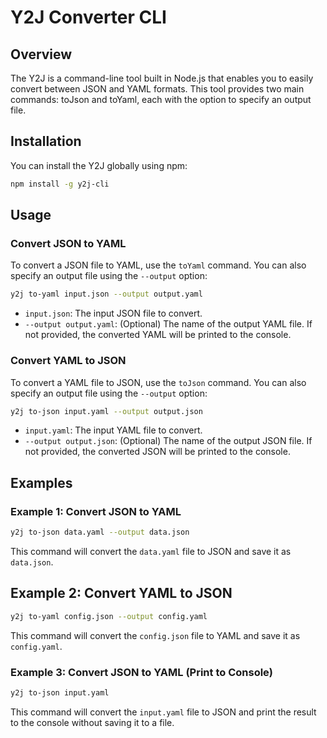 # Y2J Converter CLI

## Overview

The Y2J is a command-line tool built in Node.js that enables you to easily convert between JSON and YAML formats.
This tool provides two main commands: toJson and toYaml, each with the option to specify an output file.

## Installation

You can install the Y2J globally using npm:

```bash
npm install -g y2j-cli
```

## Usage

### Convert JSON to YAML

To convert a JSON file to YAML, use the `toYaml` command. You can also specify an output file using the `--output` option:

```bash
y2j to-yaml input.json --output output.yaml
```

- `input.json`: The input JSON file to convert.
- `--output output.yaml`: (Optional) The name of the output YAML file. If not provided, the converted YAML will be printed to the console.

### Convert YAML to JSON

To convert a YAML file to JSON, use the `toJson` command. You can also specify an output file using the `--output` option:

```bash
y2j to-json input.yaml --output output.json
```

- `input.yaml`: The input YAML file to convert.
- `--output output.json`: (Optional) The name of the output JSON file. If not provided, the converted JSON will be printed to the console.

## Examples

### Example 1: Convert JSON to YAML

```bash
y2j to-json data.yaml --output data.json
```

This command will convert the `data.yaml` file to JSON and save it as `data.json`.

## Example 2: Convert YAML to JSON

```bash
y2j to-yaml config.json --output config.yaml
```

This command will convert the `config.json` file to YAML and save it as `config.yaml`.

### Example 3: Convert JSON to YAML (Print to Console)

```bash
y2j to-json input.yaml
```

This command will convert the `input.yaml` file to JSON and print the result to the console without saving it to a file.
